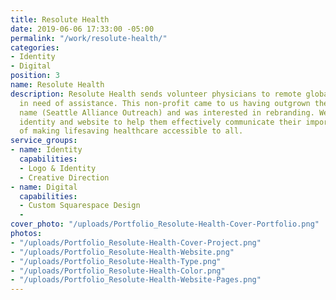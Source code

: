 ```yaml
---
title: Resolute Health
date: 2019-06-06 17:33:00 -05:00
permalink: "/work/resolute-health/"
categories:
- Identity
- Digital
position: 3
name: Resolute Health
description: Resolute Health sends volunteer physicians to remote global communities
  in need of assistance. This non-profit came to us having outgrown their previous
  name (Seattle Alliance Outreach) and was interested in rebranding. We designed their
  identity and website to help them effectively communicate their important mission
  of making lifesaving healthcare accessible to all.
service_groups:
- name: Identity
  capabilities:
  - Logo & Identity
  - Creative Direction
- name: Digital
  capabilities:
  - Custom Squarespace Design
  - 
cover_photo: "/uploads/Portfolio_Resolute-Health-Cover-Portfolio.png"
photos:
- "/uploads/Portfolio_Resolute-Health-Cover-Project.png"
- "/uploads/Portfolio_Resolute-Health-Website.png"
- "/uploads/Portfolio_Resolute-Health-Type.png"
- "/uploads/Portfolio_Resolute-Health-Color.png"
- "/uploads/Portfolio_Resolute-Health-Website-Pages.png"
---
```


